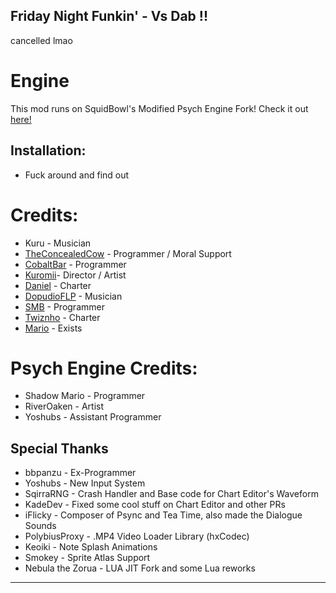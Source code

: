 ## Friday Night Funkin' - Vs Dab !!
cancelled lmao

# Engine
This mod runs on SquidBowl's Modified Psych Engine Fork! Check it out [here!](https://github.com/SquidBowl/PE-0.7.2-ORGANIZED)

## Installation:
* Fuck around and find out

# Credits:
* Kuru - Musician
* [TheConcealedCow](https://gamebanana.com/members/1739194) - Programmer / Moral Support
* [CobaltBar](https://cobaltbar.github.io) - Programmer
* [Kuromii](https://cherrychii.carrd.co)- Director / Artist
* [Daniel](https://github.com/Skruyo) - Charter
* [DopudioFLP](https://x.com/DopudioFLP) - Musician
* [SMB](https://smb-bio.carrd.co) - Programmer
* [Twiznho](https://linktr.ee/twizinho) - Charter
* [Mario](https://fanontubbies.fandom.com/wiki/Mario) - Exists

# Psych Engine Credits:
* Shadow Mario - Programmer
* RiverOaken - Artist
* Yoshubs - Assistant Programmer

## Special Thanks
* bbpanzu - Ex-Programmer
* Yoshubs - New Input System
* SqirraRNG - Crash Handler and Base code for Chart Editor's Waveform
* KadeDev - Fixed some cool stuff on Chart Editor and other PRs
* iFlicky - Composer of Psync and Tea Time, also made the Dialogue Sounds
* PolybiusProxy - .MP4 Video Loader Library (hxCodec)
* Keoiki - Note Splash Animations
* Smokey - Sprite Atlas Support
* Nebula the Zorua - LUA JIT Fork and some Lua reworks
_____________________________________
